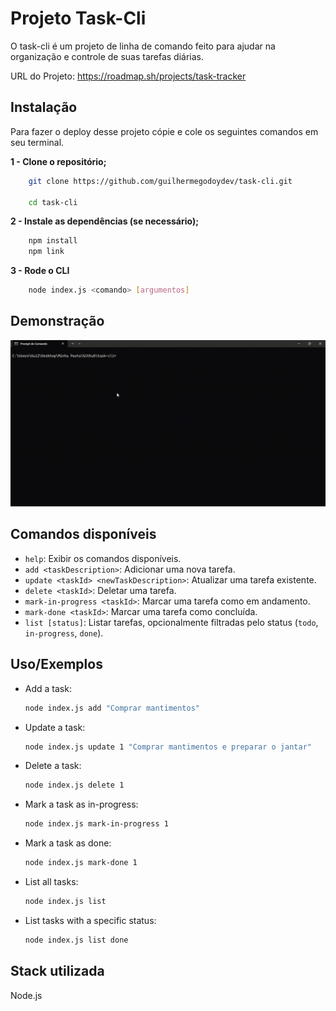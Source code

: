 
# Projeto Task-Cli

O task-cli é um projeto de linha de comando feito para ajudar na organização e controle de suas tarefas diárias.

URL do Projeto: https://roadmap.sh/projects/task-tracker

## Instalação

Para fazer o deploy desse projeto cópie e cole os seguintes comandos em seu terminal.

**1 - Clone o repositório;**
```bash
    git clone https://github.com/guilhermegodoydev/task-cli.git

    cd task-cli
```

**2 - Instale as dependências (se necessário);**
```bash
    npm install
    npm link
``` 

**3 - Rode o CLI**
```bash
    node index.js <comando> [argumentos]
```







## Demonstração

![Demonstração com alguns comandos](./task-cli.gif)


## Comandos disponíveis

- `help`: Exibir os comandos disponíveis.
- `add <taskDescription>`: Adicionar uma nova tarefa.
- `update <taskId> <newTaskDescription>`: Atualizar uma tarefa existente.
- `delete <taskId>`: Deletar uma tarefa.
- `mark-in-progress <taskId>`: Marcar uma tarefa como em andamento.
- `mark-done <taskId>`: Marcar uma tarefa como concluída.
- `list [status]`: Listar tarefas, opcionalmente filtradas pelo status (`todo`, `in-progress`, `done`).

## Uso/Exemplos

- Add a task:
    ```bash
    node index.js add "Comprar mantimentos"
    ```

- Update a task:
    ```bash
    node index.js update 1 "Comprar mantimentos e preparar o jantar"
    ```

- Delete a task:
    ```bash
    node index.js delete 1
    ```

- Mark a task as in-progress:
    ```bash
    node index.js mark-in-progress 1
    ```

- Mark a task as done:
    ```bash
    node index.js mark-done 1
    ```

- List all tasks:
    ```bash
    node index.js list
    ```

- List tasks with a specific status:
    ```bash
    node index.js list done
    ```


## Stack utilizada

Node.js
